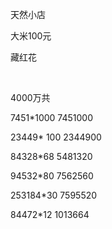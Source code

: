 天然小店

大米100元

藏红花

​	

4000万共





7451*1000      7451000

23449* 100     2344900

84328*68        5481320

94532*80        7562560

253184*30      7595520

84472*12   	 1013664